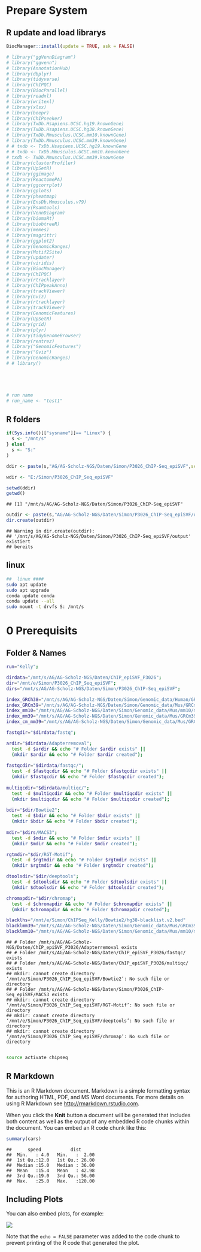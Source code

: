 # Prepare System

## R update and load librarys

``` r
BiocManager::install(update = TRUE, ask = FALSE)

# library("ggVennDiagram")
# library("ggvenn")
# library(AnnotationHub)
# library(dbplyr)
# library(tidyverse)
# library(ChIPQC)
# library(BiocParallel)
# library(readxl)
# library(writexl)
# library(xlsx)
# library(beepr)
# library(ChIPseeker)
# library(TxDb.Hsapiens.UCSC.hg19.knownGene)
# library(TxDb.Hsapiens.UCSC.hg38.knownGene)
# library(TxDb.Mmusculus.UCSC.mm10.knownGene)
# library(TxDb.Mmusculus.UCSC.mm39.knownGene)
# # txdb <- TxDb.Hsapiens.UCSC.hg19.knownGene
# # txdb <- TxDb.Mmusculus.UCSC.mm10.knownGene
# txdb <- TxDb.Mmusculus.UCSC.mm39.knownGene
# library(clusterProfiler)
# library(UpSetR)
# library(ggimage)
# library(ReactomePA)
# library(ggcorrplot)
# library(gplots)
# library(pheatmap)
# library(EnsDb.Mmusculus.v79)
# library(Rsamtools)
# library(VennDiagram)
# library(biomaRt)
# library(biobtreeR)
# library(memes)
# library(magrittr)
# library(ggplot2)
# library(GenomicRanges)
# library(Motif2Site)
# library(updater)
# library(viridis)
# library(BiocManager)
# library(ChIPQC)
# library(rtracklayer)
# library(ChIPpeakAnno)
# library(trackViewer)
# library(Gviz)
# library(rtracklayer)
# library(trackViewer)
# library(GenomicFeatures)
# library(UpSetR)
# library(grid)
# library(plyr)
# library(tidyGenomeBrowser)
# library(rentrez)
# library("GenomicFeatures")
# library("Gviz")
# library(GenomicRanges)
# # library()





# run name
# run_name <- "test1"
```

## R folders

``` r
if(Sys.info()[["sysname"]]== "Linux") {
  s <- "/mnt/s"
} else(
  s <- "S:"
)

ddir <- paste(s,"AG/AG-Scholz-NGS/Daten/Simon/P3026_ChIP-Seq_epiSVF",sep="/")

wdir <- "E:/Simon/P3026_ChIP_Seq_epiSVF"

setwd(ddir)
getwd()
```

    ## [1] "/mnt/s/AG/AG-Scholz-NGS/Daten/Simon/P3026_ChIP-Seq_epiSVF"

``` r
outdir <- paste(s,"AG/AG-Scholz-NGS/Daten/Simon/P3026_ChIP-Seq_epiSVF/output/",sep="/")
dir.create(outdir)
```

    ## Warning in dir.create(outdir):
    ## '/mnt/s/AG/AG-Scholz-NGS/Daten/Simon/P3026_ChIP-Seq_epiSVF/output' existiert
    ## bereits

## linux

``` bash
##  linux ####
sudo apt update
sudo apt upgrade
conda update conda
conda update --all
sudo mount -t drvfs S: /mnt/s
```

# 0 Prerequisits

## Folder & Names

``` bash
run="Kelly";

dirdata="/mnt/s/AG/AG-Scholz-NGS/Daten/ChIP_epiSVF_P3026";
dir="/mnt/e/Simon/P3026_ChIP_Seq_epiSVF"; 
dirs="/mnt/s/AG/AG-Scholz-NGS/Daten/Simon/P3026_ChIP-Seq_epiSVF"; 

index_GRCh38="/mnt/s/AG/AG-Scholz-NGS/Daten/Simon/Genomic_data/Human/GRCh38_noalt_decoy_as/GRCh38_noalt_decoy_as";
index_GRCm39="/mnt/s/AG/AG-Scholz-NGS/Daten/Simon/Genomic_data/Mus/GRCm39/GRCm39";
index_mm10="/mnt/s/AG/AG-Scholz-NGS/Daten/Simon/Genomic_data/Mus/mm10/mm10";
index_mm39="/mnt/s/AG/AG-Scholz-NGS/Daten/Simon/Genomic_data/Mus/GRCm39/USCS/mm39";
index_cm_mm39="/mnt/s/AG/AG-Scholz-NGS/Daten/Simon/Genomic_data/Mus/GRCm39/USCS/mm39.index";

fastqdir="$dirdata/fastq";

ardir="$dirdata/Adapterremoval";
  test -d $ardir && echo "# Folder $ardir exists" ||
  (mkdir $ardir && echo "# Folder $ardir created");
  
fastqcdir="$dirdata/fastqc/";
  test -d $fastqcdir && echo "# Folder $fastqcdir exists" ||
  (mkdir $fastqcdir && echo "# Folder $fastqcdir created");
  
multiqcdir="$dirdata/multiqc/";
  test -d $multiqcdir && echo "# Folder $multiqcdir exists" ||
  (mkdir $multiqcdir && echo "# Folder $multiqcdir created");
  
bdir="$dir/Bowtie2";
  test -d $bdir && echo "# Folder $bdir exists" ||
  (mkdir $bdir && echo "# Folder $bdir created");
  
mdir="$dirs/MACS3";
  test -d $mdir && echo "# Folder $mdir exists" ||
  (mkdir $mdir && echo "# Folder $mdir created");

rgtmdir="$dir/RGT-Motif";
  test -d $rgtmdir && echo "# Folder $rgtmdir exists" ||
  (mkdir $rgtmdir && echo "# Folder $rgtmdir created");

dtoolsdir="$dir/deeptools";
  test -d $dtoolsdir && echo "# Folder $dtoolsdir exists" ||
  (mkdir $dtoolsdir && echo "# Folder $dtoolsdir created");

chromapdir="$dir/chromap";
  test -d $chromapdir && echo "# Folder $chromapdir exists" ||
  (mkdir $chromapdir && echo "# Folder $chromapdir created");

blacklhs="/mnt/e/Simon/ChIPSeq_Kelly/Bowtie2/hg38-blacklist.v2.bed"
blacklmm39="/mnt/s/AG/AG-Scholz-NGS/Daten/Simon/Genomic_data/Mus/GRCm39/mm39.excluderanges.bed.gz"
blacklmm10="/mnt/s/AG/AG-Scholz-NGS/Daten/Simon/Genomic_data/Mus/mm10/mm10.blacklist.bed.gz"
```

    ## # Folder /mnt/s/AG/AG-Scholz-NGS/Daten/ChIP_epiSVF_P3026/Adapterremoval exists
    ## # Folder /mnt/s/AG/AG-Scholz-NGS/Daten/ChIP_epiSVF_P3026/fastqc/ exists
    ## # Folder /mnt/s/AG/AG-Scholz-NGS/Daten/ChIP_epiSVF_P3026/multiqc/ exists
    ## mkdir: cannot create directory ‘/mnt/e/Simon/P3026_ChIP_Seq_epiSVF/Bowtie2’: No such file or directory
    ## # Folder /mnt/s/AG/AG-Scholz-NGS/Daten/Simon/P3026_ChIP-Seq_epiSVF/MACS3 exists
    ## mkdir: cannot create directory ‘/mnt/e/Simon/P3026_ChIP_Seq_epiSVF/RGT-Motif’: No such file or directory
    ## mkdir: cannot create directory ‘/mnt/e/Simon/P3026_ChIP_Seq_epiSVF/deeptools’: No such file or directory
    ## mkdir: cannot create directory ‘/mnt/e/Simon/P3026_ChIP_Seq_epiSVF/chromap’: No such file or directory

``` bash

source activate chipseq
```

## R Markdown

This is an R Markdown document. Markdown is a simple formatting syntax
for authoring HTML, PDF, and MS Word documents. For more details on
using R Markdown see <http://rmarkdown.rstudio.com>.

When you click the **Knit** button a document will be generated that
includes both content as well as the output of any embedded R code
chunks within the document. You can embed an R code chunk like this:

``` r
summary(cars)
```

    ##      speed           dist       
    ##  Min.   : 4.0   Min.   :  2.00  
    ##  1st Qu.:12.0   1st Qu.: 26.00  
    ##  Median :15.0   Median : 36.00  
    ##  Mean   :15.4   Mean   : 42.98  
    ##  3rd Qu.:19.0   3rd Qu.: 56.00  
    ##  Max.   :25.0   Max.   :120.00

## Including Plots

You can also embed plots, for example:

![](README_files/figure-gfm/pressure-1.png)<!-- -->

Note that the `echo = FALSE` parameter was added to the code chunk to
prevent printing of the R code that generated the plot.
